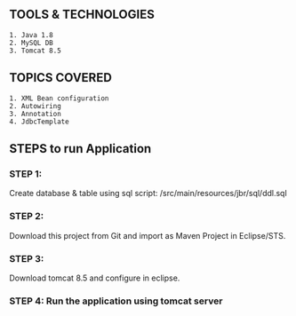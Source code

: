 ## TOOLS & TECHNOLOGIES
	1. Java 1.8
	2. MySQL DB
	3. Tomcat 8.5

## TOPICS COVERED
	1. XML Bean configuration
	2. Autowiring
	3. Annotation
	4. JdbcTemplate

## STEPS to run Application

### STEP 1:
Create database & table using sql script: /src/main/resources/jbr/sql/ddl.sql

### STEP 2:
Download this project from Git and import as Maven Project in Eclipse/STS.

### STEP 3:
Download tomcat 8.5 and configure in eclipse.

### STEP 4: Run the application using tomcat server
